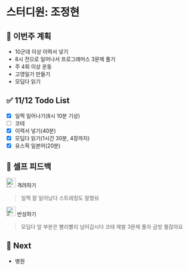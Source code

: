 # 스터디원: 조정현

## 🚀 이번주 계획

- 10군데 이상 이력서 넣기
- 8시 전으로 일어나서 프로그래머스 3문제 풀기
- 주 4회 이상 운동
- 고영일기 만들기
- 모딥다 읽기

## ✅ 11/12 Todo List

- [x] 일찍 일어나기(8시 10분 기상)
- [ ] 코테
- [x] 이력서 넣기(40분)
- [x] 모딥다 읽기(1시간 30분, 4장까지)
- [x] 유스픽 일본어(20분)

## 🎉 셀프 피드백

<img src="https://raw.githubusercontent.com/Tarikul-Islam-Anik/Animated-Fluent-Emojis/master/Emojis/Smilies/Hugging%20Face.png" alt="Hugging Face" width="25" height="25"> 격려하기</img>

> 일찍 잘 일어났다 스트레칭도 잘했숴

<img src="https://raw.githubusercontent.com/Tarikul-Islam-Anik/Animated-Fluent-Emojis/master/Emojis/Smilies/Face%20with%20Monocle.png" alt="Face with Monocle" width="25" height="25"> 반성하기</img>

> 모딥다 앞 부분은 빨리빨리 넘어갑시다
> 코테 제발 3문제 풀자 금방 풀잖아요

## 🌱 Next

- 병원
